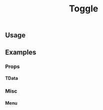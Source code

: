 ﻿---
title: Toggle
desc: "The Toggle component is a wrapper that allows you to switch between two states."
related:
  - /blazor/components/buttons
  - /blazor/components/icons
  - /blazor/components/switches
---

## Usage

<masa-example file="Examples.components.toggles.Usage"></masa-example>

## Examples

### Props

#### TData

<masa-example file="Examples.components.toggles.TData"></masa-example>

### Misc

#### Menu

<masa-example file="Examples.components.toggles.Menu"></masa-example>